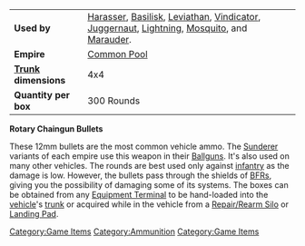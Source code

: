 |                                             |                                                                                                                                                                                                                                                                                                                 |
| ------------------------------------------- | --------------------------------------------------------------------------------------------------------------------------------------------------------------------------------------------------------------------------------------------------------------------------------------------------------------- |
| **Used by**                                 | [Harasser](Harasser.md), [Basilisk](Basilisk.md), [Leviathan](Leviathan.md), [Vindicator](Vindicator.md), [Juggernaut](Juggernaut.md), [Lightning](Lightning.md), [Mosquito](Mosquito.md), and [Marauder](Marauder.md). |
| **Empire**                                  | [Common Pool](Common_Pool.md)                                                                                                                                                                                                                                                                        |
| **[Trunk](Trunk.md) dimensions** | 4x4                                                                                                                                                                                                                                                                                                             |
| **Quantity per box**                        | 300 Rounds                                                                                                                                                                                                                                                                                                      |

**Rotary Chaingun Bullets**

These 12mm bullets are the most common vehicle ammo. The
[Sunderer](Sunderer.md) variants of each empire use this weapon
in their [Ballguns](Ballgun.md). It's also used on many other
vehicles. The rounds are best used only against
[infantry](infantry.md) as the damage is low. However, the
bullets pass through the shields of [BFRs](BFR.md), giving you
the possibility of damaging some of its systems. The boxes can be
obtained from any [Equipment Terminal](Equipment_Terminal.md) to
be hand-loaded into the [vehicle](vehicle.md)'s
[trunk](trunk.md) or acquired while in the vehicle from a
[Repair/Rearm Silo](Repair_Rearm_Silo.md) or [Landing
Pad](Landing_Pad.md).

[Category:Game Items](Category:Game_Items.md)
[Category:Ammunition](Category:Ammunition.md) [Category:Game
Items](Category:Game_Items.md)

